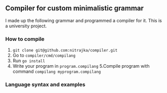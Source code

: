 ## Compiler for custom minimalistic grammar
I made up the following grammar and programmed a compiler for it. This is a university project.

### How to compile
1. `git clone git@github.com:nitrajka/compiler.git`
2. Go to `compiler/cmd/compilang`
3. Run `go install` 
4. Write your program in `program.compilang`
5.Compile program with command `compilang myprogram.compilang`


### Language syntax and examples